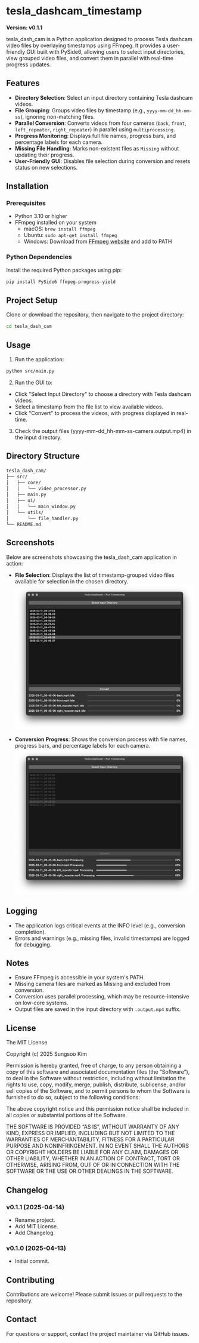 # tesla_dashcam_timestamp

**Version: v0.1.1**

tesla_dash_cam is a Python application designed to process Tesla dashcam video files by overlaying timestamps using FFmpeg. It provides a user-friendly GUI built with PySide6, allowing users to select input directories, view grouped video files, and convert them in parallel with real-time progress updates.

## Features

- **Directory Selection**: Select an input directory containing Tesla dashcam videos.
- **File Grouping**: Groups video files by timestamp (e.g., `yyyy-mm-dd_hh-mm-ss`), ignoring non-matching files.
- **Parallel Conversion**: Converts videos from four cameras (`back`, `front`, `left_repeater`, `right_repeater`) in parallel using `multiprocessing`.
- **Progress Monitoring**: Displays full file names, progress bars, and percentage labels for each camera.
- **Missing File Handling**: Marks non-existent files as `Missing` without updating their progress.
- **User-Friendly GUI**: Disables file selection during conversion and resets status on new selections.

## Installation

### Prerequisites

- Python 3.10 or higher
- FFmpeg installed on your system
  - macOS: `brew install ffmpeg`
  - Ubuntu: `sudo apt-get install ffmpeg`
  - Windows: Download from [FFmpeg website](https://ffmpeg.org/download.html) and add to PATH

### Python Dependencies

Install the required Python packages using pip:

```bash
pip install PySide6 ffmpeg-progress-yield
```

## Project Setup

Clone or download the repository, then navigate to the project directory:

```bash
cd tesla_dash_cam
```


## Usage

1. Run the application:

```bash
python src/main.py
```

2. Run the GUI to:

- Click "Select Input Directory" to choose a directory with Tesla dashcam videos.
- Select a timestamp from the file list to view available videos.
- Click "Convert" to process the videos, with progress displayed in real-time.

3. Check the output files (yyyy-mm-dd_hh-mm-ss-camera.output.mp4) in the input directory.


## Directory Structure

```text
tesla_dash_cam/
├── src/
│   ├── core/
│   │   └── video_processor.py
│   ├── main.py
│   ├── ui/
│   │   └── main_window.py
│   └── utils/
│       └── file_handler.py
└── README.md
```


## Screenshots

Below are screenshots showcasing the tesla_dash_cam application in action:

- **File Selection**: Displays the list of timestamp-grouped video files available for selection in the chosen directory.
  ![File Selection](screenshots/file_selection.png)

- **Conversion Progress**: Shows the conversion process with file names, progress bars, and percentage labels for each camera.
  ![Conversion Progress](screenshots/conversion_progress.png)


## Logging

- The application logs critical events at the INFO level (e.g., conversion completion).
- Errors and warnings (e.g., missing files, invalid timestamps) are logged for debugging.


## Notes

- Ensure FFmpeg is accessible in your system's PATH.
- Missing camera files are marked as Missing and excluded from conversion.
- Conversion uses parallel processing, which may be resource-intensive on low-core systems.
- Output files are saved in the input directory with `.output.mp4` suffix.


## License

The MIT License

Copyright (c) 2025 Sungsoo Kim

Permission is hereby granted, free of charge, to any person obtaining a copy of this software and associated documentation files (the “Software”), to deal in the Software without restriction, including without limitation the rights to use, copy, modify, merge, publish, distribute, sublicense, and/or sell copies of the Software, and to permit persons to whom the Software is furnished to do so, subject to the following conditions:

The above copyright notice and this permission notice shall be included in all copies or substantial portions of the Software.

THE SOFTWARE IS PROVIDED “AS IS”, WITHOUT WARRANTY OF ANY KIND, EXPRESS OR IMPLIED, INCLUDING BUT NOT LIMITED TO THE WARRANTIES OF MERCHANTABILITY, FITNESS FOR A PARTICULAR PURPOSE AND NONINFRINGEMENT. IN NO EVENT SHALL THE AUTHORS OR COPYRIGHT HOLDERS BE LIABLE FOR ANY CLAIM, DAMAGES OR OTHER LIABILITY, WHETHER IN AN ACTION OF CONTRACT, TORT OR OTHERWISE, ARISING FROM, OUT OF OR IN CONNECTION WITH THE SOFTWARE OR THE USE OR OTHER DEALINGS IN THE SOFTWARE.


## Changelog

### v0.1.1 (2025-04-14)

- Rename project.
- Add MIT License.
- Add Changelog.


### v0.1.0 (2025-04-13)

- Initial commit.


## Contributing

Contributions are welcome! Please submit issues or pull requests to the repository.


## Contact

For questions or support, contact the project maintainer via GitHub issues.
